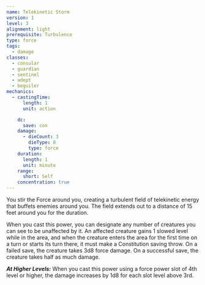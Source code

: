 ```yaml
---
name: Telekinetic Storm
version: 1
level: 3
alignment: light
prerequisite: Turbulence
type: force
tags:
  - damage
classes:
  - consular
  - guardian
  - sentinel
  - adept
  - beguiler
mechanics:
  - castingTime:
      length: 1
      unit: action

    dc:
      save: con
    damage:
      - dieCount: 3
        dieType: 8
        type: force
    duration:
      length: 1
      unit: minute
    range:
      short: Self
    concentration: true
---
```

You stir the Force around you, creating a turbulent field of telekinetic energy that buffets enemies around you. The field extends out to a distance of 15 feet around you for the duration.

When you cast this power, you can designate any number of creatures you can see to be unaffected by it. An affected creature gains 1 slowed level while in the area, and when the creature enters the area for the first time on a turn or starts its turn there, it must make a Constitution saving throw. On a failed save, the creature takes 3d8 force damage. On a successful save, the creature takes half as much damage.

***__At Higher Levels__:*** When you cast this power using a force power slot of 4th level or higher, the damage increases by 1d8 for each slot level above 3rd.
    